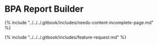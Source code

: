 # BPA Report Builder

{% include "../../../.gitbook/includes/needs-content-incomplete-page.md" %}



{% include "../../../.gitbook/includes/feature-request.md" %}
